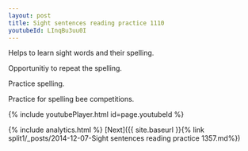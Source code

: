 ```yaml
---
layout: post
title: Sight sentences reading practice 1110
youtubeId: LInqBu3uu0I
---
```

 
 
Helps to learn sight words and their spelling.

Opportunitiy to repeat the spelling. 

Practice spelling. 
 
Practice for spelling bee competitions. 
 
{% include youtubePlayer.html id=page.youtubeId %}
 
 
{% include analytics.html %} 
[Next]({{ site.baseurl }}{% link  split1/_posts/2014-12-07-Sight sentences reading practice 1357.md%})
 
